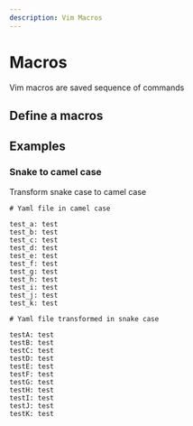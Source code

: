 ```yaml
---
description: Vim Macros
---
```


# Macros

Vim macros are saved sequence of commands&#x20;

## Define a macros

## Examples

### Snake to camel case

Transform snake case to camel case

```
# Yaml file in camel case

test_a: test
test_b: test
test_c: test
test_d: test
test_e: test
test_f: test
test_g: test
test_h: test
test_i: test
test_j: test
test_k: test
```



```
# Yaml file transformed in snake case

testA: test
testB: test
testC: test
testD: test
testE: test
testF: test
testG: test
testH: test
testI: test
testJ: test
testK: test
```

